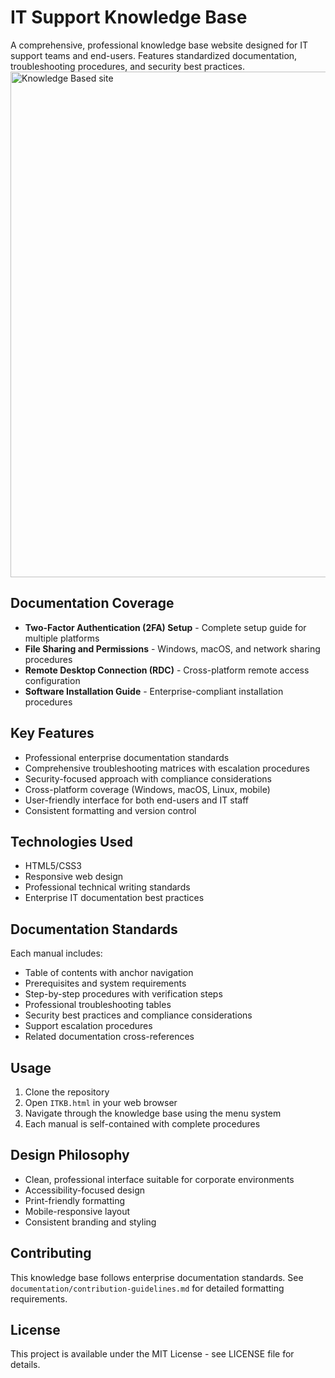 # IT Support Knowledge Base

A comprehensive, professional knowledge base website designed for IT support teams and end-users. Features standardized documentation, troubleshooting procedures, and security best practices.
<img width="1594" height="809" alt="Knowledge Based site" src="https://github.com/user-attachments/assets/287eca6b-792b-4b3d-b53c-c9b2045387b9" />


##  Documentation Coverage

- **Two-Factor Authentication (2FA) Setup** - Complete setup guide for multiple platforms
- **File Sharing and Permissions** - Windows, macOS, and network sharing procedures  
- **Remote Desktop Connection (RDC)** - Cross-platform remote access configuration
- **Software Installation Guide** - Enterprise-compliant installation procedures

##  Key Features

- Professional enterprise documentation standards
- Comprehensive troubleshooting matrices with escalation procedures
- Security-focused approach with compliance considerations
- Cross-platform coverage (Windows, macOS, Linux, mobile)
- User-friendly interface for both end-users and IT staff
- Consistent formatting and version control

##  Technologies Used

- HTML5/CSS3
- Responsive web design
- Professional technical writing standards
- Enterprise IT documentation best practices

##  Documentation Standards

Each manual includes:
- Table of contents with anchor navigation
- Prerequisites and system requirements
- Step-by-step procedures with verification steps
- Professional troubleshooting tables
- Security best practices and compliance considerations
- Support escalation procedures
- Related documentation cross-references

##  Usage

1. Clone the repository
2. Open `ITKB.html` in your web browser
3. Navigate through the knowledge base using the menu system
4. Each manual is self-contained with complete procedures

## Design Philosophy

- Clean, professional interface suitable for corporate environments
- Accessibility-focused design
- Print-friendly formatting
- Mobile-responsive layout
- Consistent branding and styling

##  Contributing

This knowledge base follows enterprise documentation standards. See `documentation/contribution-guidelines.md` for detailed formatting requirements.

##  License

This project is available under the MIT License - see LICENSE file for details.
